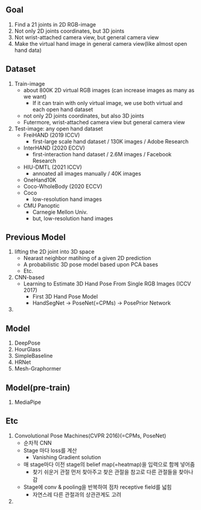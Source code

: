 ## Goal
  1. Find a 21 joints in 2D RGB-image
  2. Not only 2D joints coordinates, but 3D joints
  3. Not wrist-attached camera view, but general camera view
  4. Make the virtual hand image in general camera view(like almost open hand data)

## Dataset
  1. Train-image
     - about 800K 2D virtual RGB images (can increase images as many as we want)
       - If it can train with only virtual image, we use both virtual and each open hand dataset
     - not only 2D joints coordinates, but also 3D joints
     - Futermore, wrist-attached camera view but general camera view
  2. Test-image: any open hand dataset 
     - FreiHAND (2019 ICCV) 
         - first-large scale hand dataset / 130K images / Adobe Research 
     - InterHAND (2020 ECCV) 
         - first-interaction hand dataset / 2.6M images / Facebook Research 
     - HIU-DMTL (2021 ICCV) 
         - annoated all images manually / 40K images 
     - OneHand10K 
     - Coco-WholeBody (2020 ECCV) 
     - Coco 
        - low-resolution hand images 
     - CMU Panoptic 
        - Carnegie Mellon Univ. 
        - but, low-resolution hand images 

## Previous Model
  1. lifting the 2D joint into 3D space
     -  Nearast neighbor matihing of a given 2D prediction
     -  A probabilistic 3D pose model based upon PCA bases
     -  Etc.
  2. CNN-based
      - Learning to Estimate 3D Hand Pose From Single RGB Images (ICCV 2017)
        - First 3D Hand Pose Model
        - HandSegNet -> PoseNet(=CPMs) -> PosePrior Network
  3.  

## Model
  1. DeepPose
  2. HourGlass
  3. SimpleBaseline
  4. HRNet
  5. Mesh-Graphormer

## Model(pre-train)
  1. MediaPipe


## Etc
1. Convolutional Pose Machines(CVPR 2016)(=CPMs, PoseNet)
   - 순차적 CNN
   - Stage 마다 loss를 계산 
     - Vanishing Gradient solution
   - 매 stage마다 이전 stage의 belief map(=heatmap)을 입력으로 함께 넣어줌
     - 찾기 쉬운거 관절 먼저 찾아주고 찾은 관절을 참고로 다른 관절들을 찾아나감
   - Stage에 conv & pooling을 반복하여 점차 receptive field를 넓힘
     - 자연스레 다른 관절과의 상관관계도 고려
2. 

